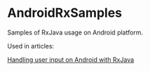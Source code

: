 # AndroidRxSamples
Samples of RxJava usage on Android platform.

Used in articles:

[Handling user input on Android with RxJava ](http://blog.human-readable.net/2015/03/android-rxjava-ui1.html)
